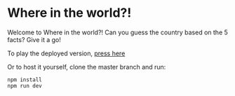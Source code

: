 # Where in the world?!
Welcome to Where in the world?! Can you guess the country based on the 5  facts? Give it a go!

To play the deployed version, [press here](https://group-33-project.web.app/index.html)

Or to host it yourself, clone the master branch and run:

```console
npm install
npm run dev
```
